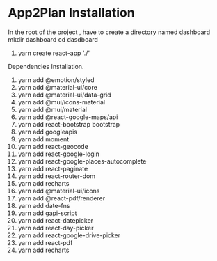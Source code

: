# App2Plan Installation

In the root of the project , have to create a directory named dashboard
mkdir dashboard
cd dasdboard

1. yarn create react-app './'

Dependencies Installation.

1. yarn add @emotion/styled     
2. yarn add @material-ui/core 
3. yarn add @material-ui/data-grid  
4. yarn add @mui/icons-material  
5. yarn add @mui/material 
6. yarn add @react-google-maps/api  
7. yarn add react-bootstrap bootstrap 
8. yarn add googleapis 
9. yarn add moment 
10. yarn add react-geocode 
11. yarn add react-google-login 
12. yarn add react-google-places-autocomplete 
13. yarn add react-paginate 
14. yarn add react-router-dom
15. yarn add recharts   
16. yarn add @material-ui/icons
17. yarn add @react-pdf/renderer
18. yarn add date-fns
19. yarn add gapi-script
20. yarn add react-datepicker
21. yarn add react-day-picker
22. yarn add react-google-drive-picker
23. yarn add react-pdf
24. yarn add recharts







